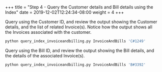 +++
title = "Step 4 - Query the Customer details and Bill details using the Index"
date = 2019-12-02T12:24:34-08:00
weight = 4
+++

Query using the Customer ID, and review the output showing the Customer details, and the list of related Invoice(s). Notice how the output shows all the Invoices associated with the customer.
```py
python query_index_invoiceandbilling.py InvoiceAndBills 'C#1249'
```
Query using the Bill ID, and review the output showing the Bill details, and the details of the associated Invoice(s).
```py
python query_index_invoiceandbilling.py InvoiceAndBills 'B#3392'
```
